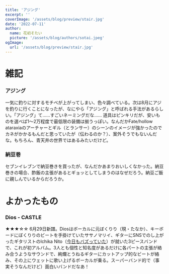 ```yaml
---
title: 'アジング'
excerpt: ''
coverImage: '/assets/blog/preview/stair.jpg'
date: '2022-07-11'
author:
  name: 花初そたい
  picture: '/assets/blog/authors/sotai.jpeg'
ogImage:
  url: '/assets/blog/preview/stair.jpg'
---
```

# 雑記

### アジング
一気に釣りに対するモチベが上がってしまい、色々調べている。次は8月にアジを釣りに行くことになったが、なにやら「アジング」と呼ばれる手法があるらしい。「アジング」て……すごいネーミングだな……
道具はピンキリだが、安いものを選べば1～2万程度で最低限の装備は揃うっぽい。なんだかFate/hollow ataraxiaのアーチャーとギル（とランサー）のシーンのイメージが強かったのでカネがかかるもんだと思っていたが（伝わるのか？）、案外そうでもないんだな。もちろん、青天井の世界ではあるみたいだけど。

### 納豆巻
セブンイレブンで納豆巻きを買ったが、なんだかあまりおいしくなかった。納豆巻きの場合、酢飯の主張があるとギョッとしてしまうのはなぜだろう。納豆ご飯に親しんでいるからだろうか。


# よかったもの
### Dios - CASTLE
★★★☆☆
6月29日新譜。Diosはボーカルに元ぼくりり（現・たなか）、キーボードにぼくりりのビートを手掛けていたササノマリイ、ギターにSNSでのし上がったギタリストのIchika Nito（[今日もバズっていた](https://twitter.com/ichika_mo/status/1546437668711833603?s=20&t=Jy_PW_Wp3xyf8xGvYQ7EjQ)）が就いた3ピースバンドで、これが初アルバム。3人とも個性と知名度があるだけに各パートの主張が絡み合うようなサウンドで、絢爛とうねるギターにカットアップ的なビートが絡み、その上にウェットに歌い上げるボーカルが乗る。スーパーバンド的で（事実そうなんだけど）面白いバンドだなあ！　